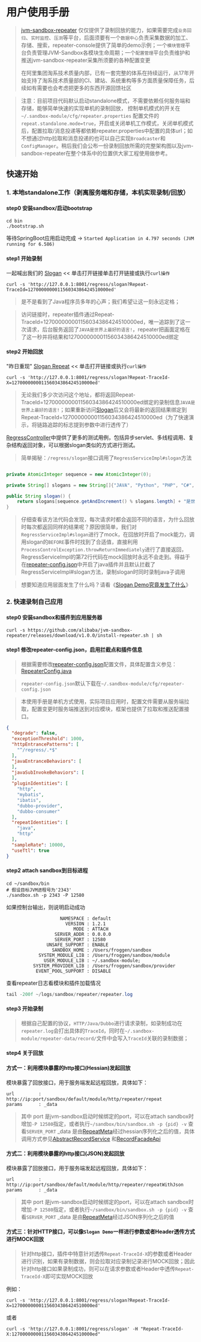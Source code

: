 # 用户使用手册

> [jvm-sandbox-repeater](https://github.com/alibaba/jvm-sandbox-repeater) 仅仅提供了录制回放的能力，如果需要完成`业务回归`、`实时监控`、`压测`等平台，后面须要有一个`数据中心`负责采集数据的加工、存储、搜索，repeater-console提供了简单的demo示例；一个`模块管理`平台负责管理JVM-Sandbox各模块生命周期；一个`配置管理`平台负责维护和推送jvm-sandbox-repeater采集所须要的各种配置变更
> 
> 在阿里集团淘系技术质量内部，已有一套完整的体系在持续运行，从17年开始支持了淘系技术质量部的CI、建站、系统重构等多方面质量保障任务，后续如有需要也会考虑把更多的东西开源回馈社区

> 注意：目前项目代码默认启动standalone模式，不需要依赖任何服务端和存储，能够简单快速的实现单机的录制回放，
> 控制单机模式的开关在`~/.sandbox-module/cfg/repeater.properties` 配置文件的 `repeat.standalone.mode=true`，开启或关闭单机工作模式，关闭单机模式后，配置拉取/消息投递等都依赖repeater.properties中配置的具体url；如不想通过http拉取和消息投递的也可以自己实现`Broadcaster`和`ConfigManager`。稍后我们会公布一份录制回放所需的完整架构图以及jvm-sandbox-repeater在整个体系中的位置供大家工程使用做参考。

## 快速开始

### 1. 本地standalone工作（剥离服务端和存储，本机实现录制/回放）

#### step0 安装sandbox/启动bootstrap

```shell
cd bin
./bootstrap.sh
```
等待SpringBoot应用启动完成 -> `Started Application in 4.797 seconds (JVM running for 6.586)`

#### step1 开始录制

一起喊出我们的 [Slogan](http://127.0.0.1:8001/regress/slogan?Repeat-TraceId=127000000001156034386424510000ed) << 单击打开链接单击打开链接或执行`curl操作`

```shell
curl -s 'http://127.0.0.1:8001/regress/slogan?Repeat-TraceId=127000000001156034386424510000ed'
```

> 是不是看到了Java程序员多年的心声；我们希望让这一刻永远定格；

> 访问链接时，repeater插件通过Repeat-TraceId=127000000001156034386424510000ed，唯一追踪到了这一次请求，后台服务返回了`JAVA是世界上最好的语言!`，repeater把画面定格在了这一秒并将结果和127000000001156034386424510000ed绑定

#### step2 开始回放

"昨日重现"  [Slogan Repeat](http://127.0.0.1:8001/regress/slogan?Repeat-TraceId-X=127000000001156034386424510000ed)  << 单击打开链接或执行`curl操作`

```shell
curl -s 'http://127.0.0.1:8001/regress/slogan?Repeat-TraceId-X=127000000001156034386424510000ed'
```

> 无论我们多少次访问这个地址，都将返回Repeat-TraceId=127000000001156034386424510000ed绑定的录制信息`JAVA是世界上最好的语言!`；如果重新访问[Slogan](http://127.0.0.1:8001/regress/slogan?Repeat-TraceId=127000000001156034386424510000ed)后又会将最新的返回结果绑定到Repeat-TraceId=127000000001156034386424510000ed（为了快速演示，将链路追踪的标志提到参数中进行透传了）

[RegressController](/repeater-console/repeater-console-start/src/main/java/com/alibaba/repeater/console/start/controller/RegressController.java)中提供了更多的测试用例，包括异步servlet、多线程调用、复杂结构返回对象，可以根据slogan类似的方式进行测试。

> 简单揭秘：`/regress/slogan`接口调用了`RegressServiceImpl#slogan`方法

```java

private AtomicInteger sequence = new AtomicInteger(0);

private String[] slogans = new String[]{"JAVA", "Python", "PHP", "C#", "C++", "Javascript", "GO"};

public String slogan() {
    return slogans[sequence.getAndIncrement() % slogans.length] + "是世界上最好的语言!";
}
```

> 仔细查看该方法代码会发现，每次请求时都会返回不同的语言，为什么回放时每次都返回同样的结果呢？原因很简单，我们对`RegressServiceImpl#slogan`进行了mock，在回放时开启了mock能力，调用slogan的`BEFORE`事件时找到了合适值，直接利用`ProcessControlException.throwReturnImmediately`进行了直接返回，RegressServiceImpl的第72行代码在mock回放时永远不会走到。得益于在[repeater-config.json](/bin/repeater-config.json)中开启了java插件并且默认拦截了RegressServiceImpl#slogan方法，录制slogan时同时录制java子调用

> 想要知道应用层面发生了什么吗？请看《[Slogan Demo究竟发生了什么](/docs/slogan-demo.md)》

### 2. 快速录制自己应用

#### step0 安装sandbox和插件到应用服务器

```shell
curl -s https://github.com/alibaba/jvm-sandbox-repeater/releases/download/v1.0.0/install-repeater.sh | sh
```
#### step1 修改repeater-config.json，启用拦截点和插件信息

> 根据需要修改[repeater-config.json](/bin/repeater-config.json)配置文件，具体配置含义参见：[RepeaterConfig.java](/repeater-plugin-api/src/main/java/com/alibaba/jvm/sandbox/repeater/plugin/domain/RepeaterConfig.java)

> `repeater-config.json`默认下载在`~/.sandbox-module/cfg/repeater-config.json`

> 本使用手册是单机方式使用，实际项目应用时，配置文件需要从服务端拉取，配置变更时服务端推送到对应模块，框架也提供了拉取和推送配置接口。

```json
{
  "degrade": false,
  "exceptionThreshold": 1000,
  "httpEntrancePatterns": [
    "^/regress/.*$"
  ],
  "javaEntranceBehaviors": [
  ],
  "javaSubInvokeBehaviors": [
  ],
  "pluginIdentities": [
    "http",
    "mybatis",
    "ibatis",
    "dubbo-provider",
    "dubbo-consumer"
  ],
  "repeatIdentities": [
    "java",
    "http"
  ],
  "sampleRate": 10000,
  "useTtl": true
}
```
#### step2 attach sandbox到目标进程
```shell
cd ~/sandbox/bin
# 假设目标JVM进程号为'2343'
./sandbox.sh -p 2343 -P 12580
```
如果控制台输出，则说明启动成功

```shell
                    NAMESPACE : default
                      VERSION : 1.2.1
                         MODE : ATTACH
                  SERVER_ADDR : 0.0.0.0
                  SERVER_PORT : 12580
               UNSAFE_SUPPORT : ENABLE
                 SANDBOX_HOME : /Users/froggen/sandbox
            SYSTEM_MODULE_LIB : /Users/froggen/sandbox/module
              USER_MODULE_LIB : ~/.sandbox-module;
          SYSTEM_PROVIDER_LIB : /Users/froggen/sandbox/provider
           EVENT_POOL_SUPPORT : DISABLE
```
查看repeater日志看模块和插件加载情况

```java
tail -200f ~/logs/sandbox/repeater/repeater.log
```

#### step3 开始录制

> 根据自己配置的协议，`HTTP/Java/Dubbo`进行请求录制，如录制成功在`repeater.log`会打出具体的`TraceId`，同时在`~/.sandbox-module/repeater-data/record/`文件中会写入`TraceId`关联的录制数据；

#### step4 关于回放

#### 方式一：利用模块暴露的http接口(Hessian)发起回放

模块暴露了回放接口，用于服务端发起远程回放，具体如下：

```shell
url			: http://ip:port/sandbox/default/module/http/repeater/repeat
params		: _data
```

> 其中 port 是jvm-sandbox启动时候绑定的port，可以在attach sandbox时增加`-P 12580`指定，或者执行`~/sandbox/bin/sandbox.sh -p {pid} -v` 查看`SERVER_PORT`
> _data 是由[RepeatMeta](/repeater-plugin-api/src/main/java/com/alibaba/jvm/sandbox/repeater/plugin/domain/RepeatMeta.java)经过hessian序列化之后的值，具体调用方式参见[AbstractRecordService](/repeater-console/repeater-console-service/src/main/java/com/alibaba/repeater/console/service/impl/AbstractRecordService.java) 和[RecordFacadeApi](/repeater-console/repeater-console-start/src/main/java/com/alibaba/repeater/console/start/controller/RecordFacadeApi.java)

#### 方式二：利用模块暴露的http接口(JSON)发起回放

模块暴露了回放接口，用于服务端发起远程回放，具体如下：

```shell
url			: http://ip:port/sandbox/default/module/http/repeater/repeatWithJson
params		: _data
```

> 其中 port 是jvm-sandbox启动时候绑定的port，可以在attach sandbox时增加`-P 12580`指定，或者执行`~/sandbox/bin/sandbox.sh -p {pid} -v` 查看`SERVER_PORT`
> _data 是由[RepeatMeta](/repeater-plugin-api/src/main/java/com/alibaba/jvm/sandbox/repeater/plugin/domain/RepeatMeta.java)经过JSON序列化之后的值

#### 方式三：针对HTTP接口，可以像`Slogan Demo`一样进行参数或者Header透传方式进行MOCK回放

> 针对http接口，插件中特意针对透传`Repeat-TraceId-X`的参数或者Header进行识别，如果有录制数据，则会拉取对应录制记录进行MOCK回放；因此针对http接口如果录制成功，则可以在请求参数或者Header中透传`Repeat-TraceId-X`即可实现MOCK回放

例如：

```shell
curl -s 'http://127.0.0.1:8001/regress/slogan?Repeat-TraceId-X=127000000001156034386424510000ed'
```
或者

```shell
curl -s 'http://127.0.0.1:8001/regress/slogan' -H "Repeat-TraceId-X:127000000001156034386424510000ed"
```
